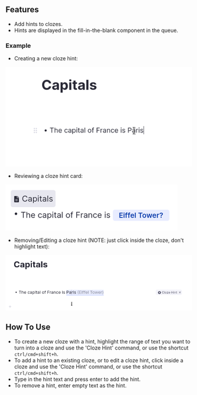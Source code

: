 ## Features

- Add hints to clozes.
- Hints are displayed in the fill-in-the-blank component in the queue.

### Example

- Creating a new cloze hint:

![](https://raw.githubusercontent.com/bjsi/cloze-hints/main/images/create-hint.gif)

- Reviewing a cloze hint card:

![](https://raw.githubusercontent.com/bjsi/cloze-hints/main/images/queue.pngs)

- Removing/Editing a cloze hint (NOTE: just click inside the cloze, don't highlight text):

![](https://raw.githubusercontent.com/bjsi/cloze-hints/main/images/remove-hint.gif)

## How To Use

- To create a new cloze with a hint, highlight the range of text you want to turn into a cloze and use the 'Cloze Hint' command, or use the shortcut `ctrl/cmd+shift+h`.
- To add a hint to an existing cloze, or to edit a cloze hint, click inside a cloze and use the 'Cloze Hint' command, or use the shortcut `ctrl/cmd+shift+h`.
- Type in the hint text and press enter to add the hint.
- To remove a hint, enter empty text as the hint.
